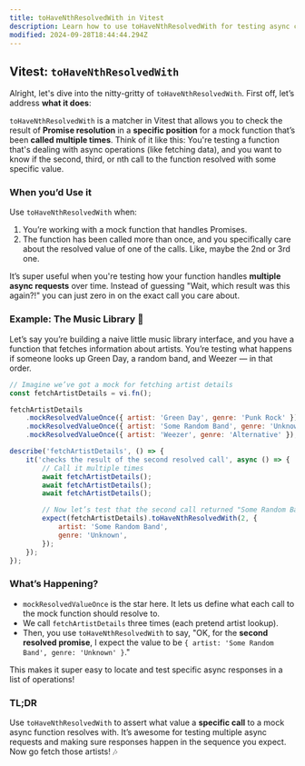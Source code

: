 ```yaml
---
title: toHaveNthResolvedWith in Vitest
description: Learn how to use toHaveNthResolvedWith for testing async calls.
modified: 2024-09-28T18:44:44.294Z
---
```


## Vitest: `toHaveNthResolvedWith`

Alright, let's dive into the nitty-gritty of `toHaveNthResolvedWith`. First off, let’s address **what it does**:

`toHaveNthResolvedWith` is a matcher in Vitest that allows you to check the result of **Promise resolution** in a **specific position** for a mock function that’s been **called multiple times**. Think of it like this: You're testing a function that's dealing with async operations (like fetching data), and you want to know if the second, third, or nth call to the function resolved with some specific value.

### When you’d Use it

Use `toHaveNthResolvedWith` when:

1. You’re working with a mock function that handles Promises.
2. The function has been called more than once, and you specifically care about the resolved value of one of the calls. Like, maybe the 2nd or 3rd one.

It’s super useful when you're testing how your function handles **multiple async requests** over time. Instead of guessing "Wait, which result was this again?!" you can just zero in on the exact call you care about.

### Example: The Music Library 👀

Let’s say you’re building a naive little music library interface, and you have a function that fetches information about artists. You’re testing what happens if someone looks up Green Day, a random band, and Weezer — in that order.

```js
// Imagine we’ve got a mock for fetching artist details
const fetchArtistDetails = vi.fn();

fetchArtistDetails
	.mockResolvedValueOnce({ artist: 'Green Day', genre: 'Punk Rock' })
	.mockResolvedValueOnce({ artist: 'Some Random Band', genre: 'Unknown' })
	.mockResolvedValueOnce({ artist: 'Weezer', genre: 'Alternative' });

describe('fetchArtistDetails', () => {
	it('checks the result of the second resolved call', async () => {
		// Call it multiple times
		await fetchArtistDetails();
		await fetchArtistDetails();
		await fetchArtistDetails();

		// Now let’s test that the second call returned "Some Random Band"
		expect(fetchArtistDetails).toHaveNthResolvedWith(2, {
			artist: 'Some Random Band',
			genre: 'Unknown',
		});
	});
});
```

### What’s Happening?

- `mockResolvedValueOnce` is the star here. It lets us define what each call to the mock function should resolve to.
- We call `fetchArtistDetails` three times (each pretend artist lookup).
- Then, you use `toHaveNthResolvedWith` to say, "OK, for the **second resolved promise**, I expect the value to be `{ artist: 'Some Random Band', genre: 'Unknown' }`."

This makes it super easy to locate and test specific async responses in a list of operations!

### TL;DR

Use `toHaveNthResolvedWith` to assert what value a **specific call** to a mock async function resolves with. It’s awesome for testing multiple async requests and making sure responses happen in the sequence you expect. Now go fetch those artists! 🎶

```ts
```
